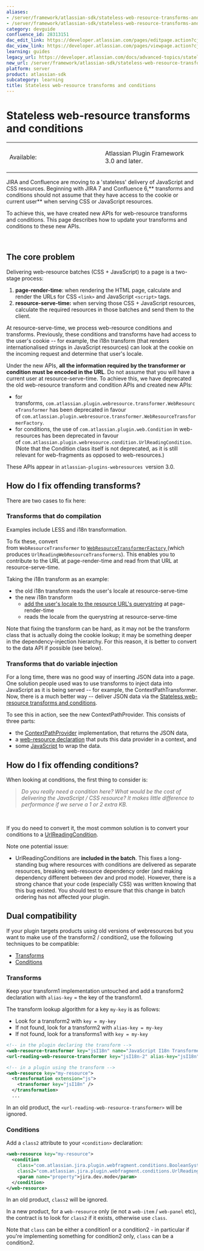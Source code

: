 ```yaml
---
aliases:
- /server/framework/atlassian-sdk/stateless-web-resource-transforms-and-conditions-28313151.html
- /server/framework/atlassian-sdk/stateless-web-resource-transforms-and-conditions-28313151.md
category: devguide
confluence_id: 28313151
dac_edit_link: https://developer.atlassian.com/pages/editpage.action?cjm=wozere&pageId=28313151
dac_view_link: https://developer.atlassian.com/pages/viewpage.action?cjm=wozere&pageId=28313151
learning: guides
legacy_url: https://developer.atlassian.com/docs/advanced-topics/stateless-web-resource-transforms-and-conditions
new_url: /server/framework/atlassian-sdk/stateless-web-resource-transforms-and-conditions
platform: server
product: atlassian-sdk
subcategory: learning
title: Stateless web-resource transforms and conditions
---
```

# Stateless web-resource transforms and conditions

<table>
<colgroup>
<col style="width: 50%" />
<col style="width: 50%" />
</colgroup>
<tbody>
<tr class="odd">
<td><p>Available:</p></td>
<td><p>Atlassian Plugin Framework 3.0 and later.</p></td>
</tr>
</tbody>
</table>

JIRA and Confluence are moving to a 'stateless' delivery of JavaScript and CSS resources. Beginning with JIRA 7 and Confluence 6,** transforms and conditions should not assume that they have access to the cookie or current user** when serving CSS or JavaScript resources.

To achieve this, we have created new APIs for web-resource transforms and conditions. This page describes how to update your transforms and conditions to these new APIs.

 

## The core problem

Delivering web-resource batches (CSS + JavaScript) to a page is a two-stage process:

1.  **page-render-time**: when rendering the HTML page, calculate and render the URLs for CSS `<link>` and JavaScript `<script>` tags.
2.  **resource-serve-time:** when serving those CSS + JavaScript resources, calculate the required resources in those batches and send them to the client.

At resource-serve-time, we process web-resource conditions and transforms. Previously, these conditions and transforms have had access to the user's cookie -- for example, the i18n transform (that renders internationalised strings in JavaScript resources) can look at the cookie on the incoming request and determine that user's locale.

Under the new APIs, **all the information required by the transformer or condition must be encoded in the URL**. Do not assume that you will have a current user at resource-serve-time. To achieve this, we have deprecated the old web-resource transform and condition APIs and created new APIs:

-   for transforms, `com.atlassian.plugin.webresource.transformer.WebResourceTransformer` has been deprecated in favour of `com.atlassian.plugin.webresource.transformer.WebResourceTransformerFactory`.
-   for conditions, the use of `com.atlassian.plugin.web.Condition` in web-resources has been deprecated in favour of `com.atlassian.plugin.webresource.condition.UrlReadingCondition`. (Note that the Condition class itself is not deprecated, as it is still relevant for web-fragments as opposed to web-resources.)

These APIs appear in `atlassian-plugins-webresources `version 3.0.

## How do I fix offending transforms?

There are two cases to fix here:

### Transforms that do compilation

Examples include LESS and i18n transformation.

To fix these, convert from `WebResourceTransformer` to <a href="https://bitbucket.org/atlassian/atlassian-plugins-webresource/src/10b622b03d78cf858c78bbafb69353100cef41b6/atlassian-plugins-webresource/src/main/java/com/atlassian/plugin/webresource/transformer/WebResourceTransformerFactory.java?at=master" class="external-link"><code>WebResourceTransformerFactory</code> </a>(which produces `UrlReadingWebResourceTransformers`). This enables you to contribute to the URL at page-render-time and read from that URL at resource-serve-time.

Taking the i18n transform as an example:

-   the old i18n transform reads the user's locale at resource-serve-time
-   the new i18n transform
    -   <a href="https://bitbucket.org/atlassian/atlassian-plugins-webresource/commits/f785b45696b81ab056efc860a36a03e9e192dce3?at=issue/PLUGWEB-99-add-i18n-transform#Latlassian-plugins-webresource-plugin/src/main/java/com/atlassian/webresource/plugin/i18n/JsI18nTransformer.javaT63" class="external-link">add the user's locale to the resource URL's querystring</a> at page-render-time
    -   reads the locale from the querystring at resource-serve-time

Note that fixing the transform can be hard, as it may not be the transform class that is actually doing the cookie lookup; it may be something deeper in the dependency-injection hierarchy. For this reason, it is better to convert to the data API if possible (see below).

### Transforms that do variable injection

For a long time, there was no good way of inserting JSON data into a page. One solution people used was to use transforms to inject data into JavaScript as it is being served -- for example, the ContextPathTransformer. Now, there is a much better way -- deliver JSON data via the [Stateless web-resource transforms and conditions](/server/framework/atlassian-sdk/stateless-web-resource-transforms-and-conditions).

To see this in action, see the new ContextPathProvider. This consists of three parts:

-   the <a href="https://bitbucket.org/atlassian/atlassian-plugins-webresource/src/f785b45696b81ab056efc860a36a03e9e192dce3/atlassian-plugins-webresource-plugin/src/main/java/com/atlassian/webresource/plugin/data/ContextPathProvider.java?at=issue%2FPLUGWEB-99-add-i18n-transform" class="external-link">ContextPathProvider</a> implementation, that returns the JSON data,
-   a <a href="https://bitbucket.org/atlassian/atlassian-plugins-webresource/src/f785b45696b81ab056efc860a36a03e9e192dce3/atlassian-plugins-webresource-plugin/src/main/resources/atlassian-plugin.xml?at=issue%2FPLUGWEB-99-add-i18n-transform#cl-14" class="external-link">web-resource declaration</a> that puts this data provider in a context, and
-   some <a href="https://bitbucket.org/atlassian/atlassian-plugins-webresource/src/f785b45696b81ab056efc860a36a03e9e192dce3/atlassian-plugins-webresource-plugin/src/main/resources/js/data/context-path.js?at=issue%2FPLUGWEB-99-add-i18n-transform" class="external-link">JavaScript</a> to wrap the data.

## How do I fix offending conditions?

When looking at conditions, the first thing to consider is:

> *Do you really need a condition here? What would be the cost of delivering the JavaScript / CSS resource? It makes little difference to performance if we serve a 1 or 2 extra KB.*

 

If you do need to convert it, the most common solution is to convert your conditions to a <a href="https://bitbucket.org/atlassian/atlassian-plugins-webresource/src/f785b45696b81ab056efc860a36a03e9e192dce3/atlassian-plugins-webresource/src/main/java/com/atlassian/plugin/webresource/condition/UrlReadingCondition.java?at=issue%2FPLUGWEB-99-add-i18n-transform" class="external-link">UrlReadingCondition</a>.

Note one potential issue:

-   UrlReadingConditions are **included in the batch**. This fixes a long-standing bug where resources with conditions are delivered as separate resources, breaking web-resource dependency order (and making dependency different between dev and prod mode). However, there is a strong chance that your code (especially CSS) was written knowing that this bug existed. You should test to ensure that this change in batch ordering has not affected your plugin.

## Dual compatibility

If your plugin targets products using old versions of webresources but you want to make use of the transform2 / condition2, use the following techniques to be compatible:

-   [Transforms](#transforms)
-   [Conditions](#conditions)

### Transforms

Keep your transform1 implementation untouched and add a transform2 declaration with `alias-key` = the key of the transform1.

The transform lookup algorithm for a key `my-key` is as follows:

-   Look for a transform2 with `key = my-key`
-   If not found, look for a transform2 with `alias-key = my-key`
-   If not found, look for a transforms1 with `key = my-key`

``` xml
<!-- in the plugin declaring the transform -->
<web-resource-transformer key="jsI18n" name="JavaScript I18n Transformer" class="com.atlassian.aui.javascript.JsI18nTransformer" />
<url-reading-web-resource-transformer key="jsI18n-2" alias-key="jsI18n" name="JavaScript I18n Transformer" class="com.atlassian.aui.javascript.UrlReadingJsI18nTransformer" />
```

``` xml
<!-- in a plugin using the transform -->
<web-resource key="my-resource">
  <transformation extension="js">
    <transformer key="jsI18n" />
  </transformation>
  ...
```

In an old product, the `<url-reading-web-resource-transformer>` will be ignored.

### Conditions

Add a `class2` attribute to your `<condition>` declaration:

``` xml
<web-resource key="my-resource">
  <condition
    class="com.atlassian.jira.plugin.webfragment.conditions.BooleanSystemPropertyCondition"
    class2="com.atlassian.jira.plugin.webfragment.conditions.UrlReadingBooleanSystemPropertyCondition">
    <param name="property">jira.dev.mode</param>
  </condition>
</web-resource>
```

In an old product, `class2` will be ignored.

In a new product, for a `web-resource` only (ie not a `web-item` / `web-panel` etc), the contract is to look for `class2` if it exists, otherwise use `class`.

Note that `class` can be either a condition1 or a condition2 - in particular if you're implementing something for condition2 only, `class` can be a condition2.









































































































